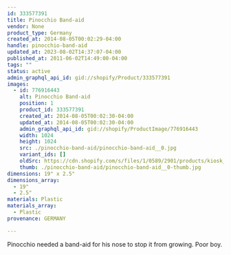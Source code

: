 ```yaml
---
id: 333577391
title: Pinocchio Band-aid
vendor: None
product_type: Germany
created_at: 2014-08-05T00:02:29-04:00
handle: pinocchio-band-aid
updated_at: 2023-08-02T14:37:07-04:00
published_at: 2011-06-02T14:49:00-04:00
tags: ""
status: active
admin_graphql_api_id: gid://shopify/Product/333577391
images:
  - id: 776916443
    alt: Pinocchio Band-aid
    position: 1
    product_id: 333577391
    created_at: 2014-08-05T00:02:30-04:00
    updated_at: 2014-08-05T00:02:30-04:00
    admin_graphql_api_id: gid://shopify/ProductImage/776916443
    width: 1024
    height: 1024
    src: ./pinocchio-band-aid/pinocchio-band-aid__0.jpg
    variant_ids: []
    oldSrc: https://cdn.shopify.com/s/files/1/0589/2901/products/kiosk_bandaids.tif.jpeg?v=1407211350
    thumb: ./pinocchio-band-aid/pinocchio-band-aid__0-thumb.jpg
dimensions: 19" x 2.5"
dimensions_array:
  - 19"
  - 2.5"
materials: Plastic
materials_array:
  - Plastic
provenance: GERMANY

---
```


Pinocchio needed a band-aid for his nose to stop it from growing. Poor boy.